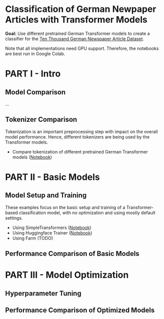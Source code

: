 # Classification of German Newpaper Articles with Transformer Models

**Goal:** Use different pretrained German Transformer models to create a classifier for the [Ten Thousand German Newspaper Article Dataset](https://tblock.github.io/10kGNAD/).

Note that all implementations need GPU support. Therefore, the notebooks are best run in Google Colab.

# PART I - Intro

## Model Comparison

...

## Tokenizer Comparison

Tokenization is an important preprocessing step with impact on the overall model performance. Hence, different tokenizers are being used by the Transformer models.

* Compare tokenization of different pretrained German Transformer models ([Notebook](colab/10_transformer_tokenization.ipynb))


# PART II - Basic Models

## Model Setup and Training

These examples focus on the basic setup and training of a Transformer-based classification model, with no optimization and using mostly default settings.

* Using SimpleTransformers ([Notebook](colab/20_10kGNAD_simpletransformers_basic.ipynb))
* Using Huggingface Trainer ([Notebook](colab/21_10kGNAD_huggingface_basic.ipynb))
* Using Farm (TODO)

## Performance Comparison of Basic Models


# PART III - Model Optimization

## Hyperparameter Tuning


## Performance Comparison of Optimized Models


